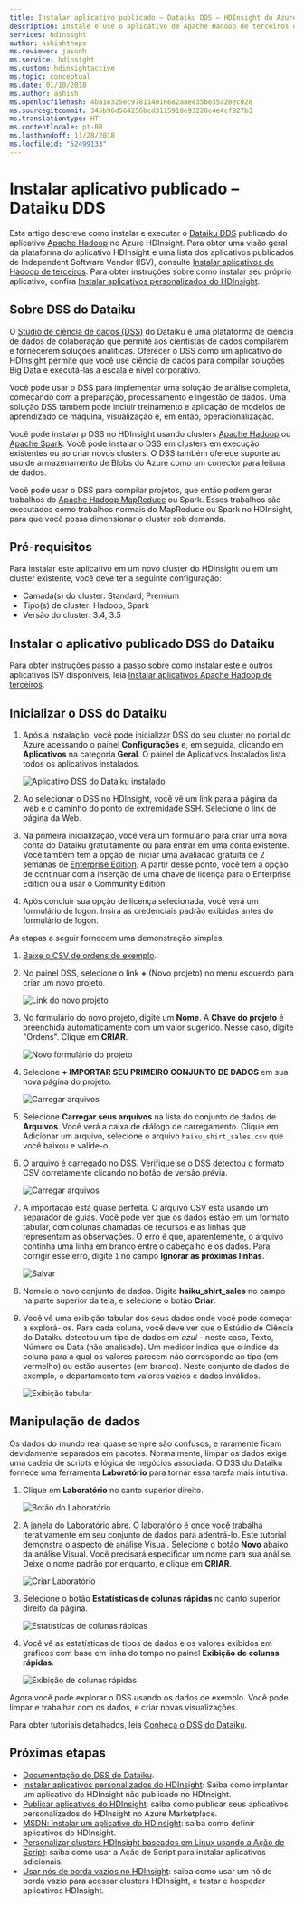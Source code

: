 ```yaml
---
title: Instalar aplicativo publicado – Dataiku DDS – HDInsight do Azure
description: Instale e use o aplicativo de Apache Hadoop de terceiros do Dataiku DDS.
services: hdinsight
author: ashishthaps
ms.reviewer: jasonh
ms.service: hdinsight
ms.custom: hdinsightactive
ms.topic: conceptual
ms.date: 01/10/2018
ms.author: ashish
ms.openlocfilehash: 4ba1e325ec978114016682aaee35be35a20ec028
ms.sourcegitcommit: 345b96d564256bcd3115910e93220c4e4cf827b3
ms.translationtype: HT
ms.contentlocale: pt-BR
ms.lasthandoff: 11/28/2018
ms.locfileid: "52499133"
---
```

# <a name="install-published-application---dataiku-dds"></a>Instalar aplicativo publicado – Dataiku DDS

Este artigo descreve como instalar e executar o [Dataiku DDS](https://www.dataiku.com/) publicado do aplicativo [Apache Hadoop](https://hadoop.apache.org/) no Azure HDInsight. Para obter uma visão geral da plataforma do aplicativo HDInsight e uma lista dos aplicativos publicados de Independent Software Vendor (ISV), consulte [Instalar aplicativos de Hadoop de terceiros](hdinsight-apps-install-applications.md). Para obter instruções sobre como instalar seu próprio aplicativo, confira [Instalar aplicativos personalizados do HDInsight](hdinsight-apps-install-custom-applications.md).

## <a name="about-dataiku-dss"></a>Sobre DSS do Dataiku

O [Studio de ciência de dados (DSS)](https://www.dataiku.com/dss/features/connectivity/) do Dataiku é uma plataforma de ciência de dados de colaboração que permite aos cientistas de dados compilarem e fornecerem soluções analíticas. Oferecer o DSS como um aplicativo do HDInsight permite que você use ciência de dados para compilar soluções Big Data e executá-las a escala e nível corporativo.

Você pode usar o DSS para implementar uma solução de análise completa, começando com a preparação, processamento e ingestão de dados. Uma solução DSS também pode incluir treinamento e aplicação de modelos de aprendizado de máquina, visualização e, em então, operacionalização.

Você pode instalar p DSS no HDInsight usando clusters [Apache Hadoop](https://hadoop.apache.org/) ou [Apache Spark](https://spark.apache.org/). Você pode instalar o DSS em clusters em execução existentes ou ao criar novos clusters. O DSS também oferece suporte ao uso de armazenamento de Blobs do Azure como um conector para leitura de dados.

Você pode usar o DSS para compilar projetos, que então podem gerar trabalhos do [Apache Hadoop MapReduce](https://hadoop.apache.org/docs/r1.2.1/mapred_tutorial.html)  ou Spark. Esses trabalhos são executados como trabalhos normais do MapReduce ou Spark no HDInsight, para que você possa dimensionar o cluster sob demanda.

## <a name="prerequisites"></a>Pré-requisitos

Para instalar este aplicativo em um novo cluster do HDInsight ou em um cluster existente, você deve ter a seguinte configuração:

* Camada(s) do cluster: Standard, Premium
* Tipo(s) de cluster: Hadoop, Spark
* Versão do cluster: 3.4, 3.5

## <a name="install-the-dataiku-dss-published-application"></a>Instalar o aplicativo publicado DSS do Dataiku

Para obter instruções passo a passo sobre como instalar este e outros aplicativos ISV disponíveis, leia [Instalar aplicativos Apache Hadoop de terceiros](hdinsight-apps-install-applications.md).

## <a name="launch-dataiku-dss"></a>Inicializar o DSS do Dataiku

1. Após a instalação, você pode inicializar DSS do seu cluster no portal do Azure acessando o painel **Configurações** e, em seguida, clicando em **Aplicativos** na categoria **Geral**. O painel de Aplicativos Instalados lista todos os aplicativos instalados.

    ![Aplicativo DSS do Dataiku instalado](./media/hdinsight-apps-install-dataiku/app.png)

2. Ao selecionar o DSS no HDInsight, você vê um link para a página da web e o caminho do ponto de extremidade SSH. Selecione o link de página da Web.

3. Na primeira inicialização, você verá um formulário para criar uma nova conta do Dataiku gratuitamente ou para entrar em uma conta existente. Você também tem a opção de iniciar uma avaliação gratuita de 2 semanas de [Enterprise Edition](https://www.dataiku.com/dss/editions/). A partir desse ponto, você tem a opção de continuar com a inserção de uma chave de licença para o Enterprise Edition ou a usar o Community Edition.

4. Após concluir sua opção de licença selecionada, você verá um formulário de logon. Insira as credenciais padrão exibidas antes do formulário de logon.

As etapas a seguir fornecem uma demonstração simples.

1. [Baixe o CSV de ordens de exemplo](https://doc.dataiku.com/tutorials/data/101/haiku_shirt_sales.csv).

2. No painel DSS, selecione o link **+** (Novo projeto) no menu esquerdo para criar um novo projeto.

    ![Link do novo projeto](./media/hdinsight-apps-install-dataiku/new-project.png)

3. No formulário do novo projeto, digite um **Nome**. A **Chave do projeto** é preenchida automaticamente com um valor sugerido. Nesse caso, digite "Ordens". Clique em **CRIAR**.

    ![Novo formulário do projeto](./media/hdinsight-apps-install-dataiku/new-project-form.png)

4. Selecione **+ IMPORTAR SEU PRIMEIRO CONJUNTO DE DADOS** em sua nova página do projeto.

    ![Carregar arquivos](./media/hdinsight-apps-install-dataiku/import-dataset.png)

5. Selecione **Carregar seus arquivos** na lista do conjunto de dados de **Arquivos**. Você verá a caixa de diálogo de carregamento. Clique em Adicionar um arquivo, selecione o arquivo `haiku_shirt_sales.csv` que você baixou e valide-o.

6. O arquivo é carregado no DSS. Verifique se o DSS detectou o formato CSV corretamente clicando no botão de versão prévia.

    ![Carregar arquivos](./media/hdinsight-apps-install-dataiku/preview.png)

7. A importação está quase perfeita. O arquivo CSV está usando um separador de guias. Você pode ver que os dados estão em um formato tabular, com colunas chamadas de recursos e as linhas que representam as observações. O erro é que, aparentemente, o arquivo continha uma linha em branco entre o cabeçalho e os dados. Para corrigir esse erro, digite `1` no campo **Ignorar as próximas linhas**.

    ![Salvar](./media/hdinsight-apps-install-dataiku/skip-lines.png)

8. Nomeie o novo conjunto de dados. Digite **haiku_shirt_sales** no campo na parte superior da tela, e selecione o botão **Criar**.

9. Você vê uma exibição tabular dos seus dados onde você pode começar a explorá-los. Para cada coluna, você deve ver que o Estúdio de Ciência do Dataiku detectou um tipo de dados em _azul_ - neste caso, Texto, Número ou Data (não analisado). Um medidor indica que o índice da coluna para a qual os valores parecem não corresponde ao tipo (em vermelho) ou estão ausentes (em branco). Neste conjunto de dados de exemplo, o departamento tem valores vazios e dados inválidos.

    ![Exibição tabular](./media/hdinsight-apps-install-dataiku/viewing-dataset.png)

## <a name="data-manipulation"></a>Manipulação de dados

Os dados do mundo real quase sempre são confusos, e raramente ficam devidamente separados em pacotes. Normalmente, limpar os dados exige uma cadeia de scripts e lógica de negócios associada. O DSS do Dataiku fornece uma ferramenta **Laboratório** para tornar essa tarefa mais intuitiva.

1. Clique em **Laboratório** no canto superior direito.

    ![Botão do Laboratório](./media/hdinsight-apps-install-dataiku/lab-button.png)

2. A janela do Laboratório abre. O laboratório é onde você trabalha iterativamente em seu conjunto de dados para adentrá-lo. Este tutorial demonstra o aspecto de análise Visual. Selecione o botão **Novo** abaixo da análise Visual. Você precisará especificar um nome para sua análise. Deixe o nome padrão por enquanto, e clique em **CRIAR**.

    ![Criar Laboratório](./media/hdinsight-apps-install-dataiku/create-lab.png)

3. Selecione o botão **Estatísticas de colunas rápidas** no canto superior direito da página.

    ![Estatísticas de colunas rápidas](./media/hdinsight-apps-install-dataiku/quick-column-stats.png)

4. Você vê as estatísticas de tipos de dados e os valores exibidos em gráficos com base em linha do tempo no painel **Exibição de colunas rápidas**.

    ![Exibição de colunas rápidas](./media/hdinsight-apps-install-dataiku/columns-quick-view.png)

Agora você pode explorar o DSS usando os dados de exemplo. Você pode limpar e trabalhar com os dados, e criar novas visualizações.

Para obter tutoriais detalhados, leia [Conheça o DSS do Dataiku](https://www.dataiku.com/learn/).

## <a name="next-steps"></a>Próximas etapas

* [Documentação do DSS do Dataiku](https://doc.dataiku.com/dss/latest/).
* [Instalar aplicativos personalizados do HDInsight](hdinsight-apps-install-custom-applications.md): Saiba como implantar um aplicativo do HDInsight não publicado no HDInsight.
* [Publicar aplicativos do HDInsight](hdinsight-apps-publish-applications.md): saiba como publicar seus aplicativos personalizados do HDInsight no Azure Marketplace.
* [MSDN: instalar um aplicativo do HDInsight](https://msdn.microsoft.com/library/mt706515.aspx): saiba como definir aplicativos do HDInsight.
* [Personalizar clusters HDInsight baseados em Linux usando a Ação de Script](hdinsight-hadoop-customize-cluster-linux.md): saiba como usar a Ação de Script para instalar aplicativos adicionais.
* [Usar nós de borda vazios no HDInsight](hdinsight-apps-use-edge-node.md): saiba como usar um nó de borda vazio para acessar clusters HDInsight, e testar e hospedar aplicativos HDInsight.
